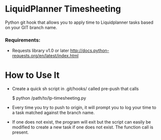 # LiquidPlanner Timesheeting

Python git hook that allows you to apply time to Liquidplanner tasks based on your GIT branch name.

### Requirements:
  - Requests library v1.0 or later <http://docs.python-requests.org/en/latest/index.html>
  

# How to Use It
  - Create a quick sh script in .git/hooks/ called pre-push that calls


    $ python /path/to/lp-timesheeting.py
  - Every time you try to push to origin, it will prompt you to log your time to a task matched against the branch name. 
  - If one does not exist, the program will exit but the script can easily be modified to create a new task if one does not exist. The function call is present.

